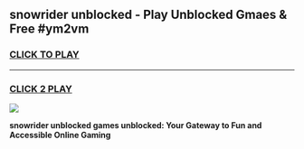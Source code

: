 
## snowrider unblocked - Play Unblocked Gmaes & Free #ym2vm
<h3>
<a href="https://news.freeplayer.one?title=snowrider_unblocked&ref=24F">CLICK TO PLAY</a></h3>
<hr>

<h3>
<a href="https://news.freeplayer.one?title=snowrider_unblocked&ref=24F">CLICK 2 PLAY</a>
  
</h3>

<a href="https://news.freeplayer.one?title=snowrider_unblocked&ref=24F/"><img src="https://clearcache.store/games.png"></a>


**snowrider unblocked games unblocked: Your Gateway to Fun and Accessible Online Gaming**
